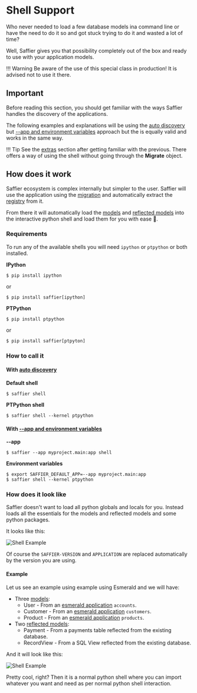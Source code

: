 # Shell Support

Who never needed to load a few database models ina command line  or have the need to do it so and
got stuck trying to do it and wasted a lot of time?

Well, Saffier gives you that possibility completely out of the box and ready to use with your
application models.

!!! Warning
    Be aware of the use of this special class in production! It is advised not to use it there.

## Important

Before reading this section, you should get familiar with the ways Saffier handles the discovery
of the applications.

The following examples and explanations will be using the [auto discovery](./migrations/discovery.md#auto-discovery)
but [--app and environment variables](./migrations/discovery.md##environment-variables) approach but the
is equally valid and works in the same way.

!!! Tip
    See the [extras](./extras.md) section after getting familiar with the previous. There offers
    a way of using the shell without going through the **Migrate** object.

## How does it work

Saffier ecosystem is complex internally but simpler to the user. Saffier will use the application
using the [migration](./migrations/migrations.md#migration) and automatically extract the
[registry](./registry.md) from it.

From there it will automatically load the [models](./models.md) and [reflected models](./reflection.md)
into the interactive python shell and load them for you with ease 🎉.

### Requirements

To run any of the available shells you will need `ipython` or `ptpython` or both installed.

**IPython**

```shell
$ pip install ipython
```

or

```shell
$ pip install saffier[ipython]
```

**PTPython**

```shell
$ pip install ptpython
```

or

```shell
$ pip install saffier[ptpyton]
```

### How to call it

#### With [auto discovery](./migrations/discovery.md#auto-discovery)

**Default shell**

```shell
$ saffier shell
```

**PTPython shell**

```shell
$ saffier shell --kernel ptpython
```

#### With [--app and environment variables](./migrations/discovery.md##environment-variables)

**--app**

```shell
$ saffier --app myproject.main:app shell
```

**Environment variables**

```shell
$ export SAFFIER_DEFAULT_APP=--app myproject.main:app
$ saffier shell --kernel ptpython
```

### How does it look like

Saffier doesn't want to load all python globals and locals for you. Instead loads all the
essentials for the models and reflected models and some python packages.

It looks like this:

<img src="https://res.cloudinary.com/dymmond/image/upload/v1682083526/Saffier/carbon/shell_n2ruox.png" alt='Shell Example'>

Of course the `SAFFIER-VERSION` and `APPLICATION` are replaced automatically by the version you are
using.

#### Example

Let us see an example using example using Esmerald and we will have:

* Three [models](./models.md):
    * User - From an [esmerald application][esmerald_application] `accounts`.
    * Customer - From an [esmerald application][esmerald_application] `customers`.
    * Product - From an [esmerald application][esmerald_application] `products`.
* Two [reflected models](./reflection.md):
    * Payment - From a payments table reflected from the existing database.
    * RecordView - From a SQL View reflected from the existing database.

And it will look like this:

<img src="https://res.cloudinary.com/dymmond/image/upload/v1682084269/Saffier/carbon/example_m2ggyt.png" alt='Shell Example'>

Pretty cool, right? Then it is a normal python shell where you can import whatever you want and
need as per normal python shell interaction.

[esmerald_application]: https://esmerald.dev/management/directives/#create-app
